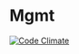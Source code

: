 Mgmt
====

[![Code Climate](https://codeclimate.com/github/Wolox/mgmt.png)](https://codeclimate.com/github/Wolox/mgmt)
